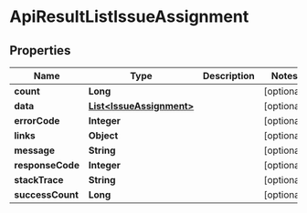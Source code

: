 
# ApiResultListIssueAssignment

## Properties
Name | Type | Description | Notes
------------ | ------------- | ------------- | -------------
**count** | **Long** |  |  [optional]
**data** | [**List&lt;IssueAssignment&gt;**](IssueAssignment.md) |  |  [optional]
**errorCode** | **Integer** |  |  [optional]
**links** | **Object** |  |  [optional]
**message** | **String** |  |  [optional]
**responseCode** | **Integer** |  |  [optional]
**stackTrace** | **String** |  |  [optional]
**successCount** | **Long** |  |  [optional]



